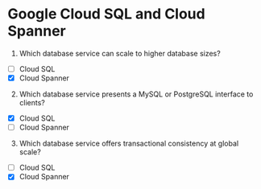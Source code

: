# Google Cloud SQL and Cloud Spanner

1. Which database service can scale to higher database sizes?

- [ ] Cloud SQL
- [X] Cloud Spanner

2. Which database service presents a MySQL or PostgreSQL interface to clients?

- [X] Cloud SQL
- [ ] Cloud Spanner

3. Which database service offers transactional consistency at global scale?


- [ ] Cloud SQL
- [X] Cloud Spanner

